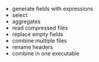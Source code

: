 * generate fields with expressions
* select
* aggregates
* read compressed files
* replace empty fields
* combine multiple files
* rename headers
* combine in one executable

